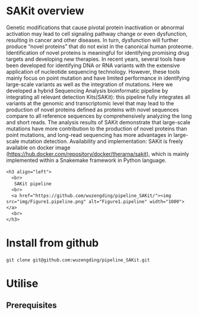 
# SAKit overview
  Genetic modifications that cause pivotal protein inactivation or abnormal activation may lead to cell signaling pathway change or even dysfunction, resulting in cancer and other diseases. In turn, dysfunction will further produce “novel proteins” that do not exist in the canonical human proteome. Identification of novel proteins is meaningful for identifying promising drug targets and developing new therapies. In recent years, several tools have been developed for identifying DNA or RNA variants with the extensive application of nucleotide sequencing technology. However, these tools mainly focus on point mutation and have limited performance in identifying large-scale variants as well as the integration of mutations. Here we developed a hybrid Sequencing Analysis bioinformatic pipeline by integrating all relevant detection Kits(SAKit): this pipeline fully integrates all variants at the genomic and transcriptomic level that may lead to the production of novel proteins defined as proteins with novel sequences compare to all reference sequences by comprehensively analyzing the long and short reads. The analysis results of SAKit demonstrate that large-scale mutations have more contribution to the production of novel proteins than point mutations, and long-read sequencing has more advantages in large-scale mutation detection.
  Availability and implementation: SAKit is freely available on docker image (https://hub.docker.com/repository/docker/therarna/sakit), which is mainly implemented within a Snakemake framework in Python language.
    
    <h3 align="left">
      <br>
       SAKit pipeline
      <br>
      <a href="https://github.com/wuzengding/pipeline_SAKit/"><img src="img/Figure1.pipeline.png" alt="Figure1.pipeline" width="1000"></a>
      <br>
    </h3>

# Install from github
`git clone git@github.com:wuzengding/pipeline_SAKit.git`

# Utilise
## Prerequisites
